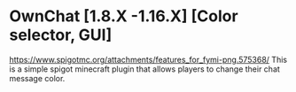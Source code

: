 # OwnChat [1.8.X -1.16.X] [Color selector, GUI]
https://www.spigotmc.org/attachments/features_for_fymi-png.575368/
This is a simple spigot minecraft plugin that allows players to change their chat message color.
